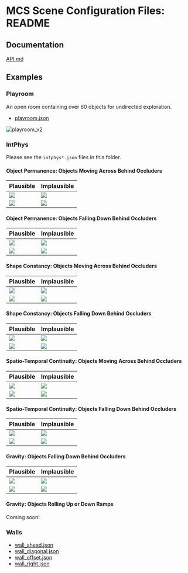 # MCS Scene Configuration Files: README

## Documentation

[API.md](./API.md)

## Examples

### Playroom

An open room containing over 60 objects for undirected exploration.

- [playroom.json](./playroom.json)

![playroom_v2](./images/playroom_v2.gif)

### IntPhys

Please see the `intphys*.json` files in this folder.

#### Object Permanence: Objects Moving Across Behind Occluders

| Plausible | Implausible |
| --------- | ----------- |
| ![](./images/intphys_object_permanence_quartet_1A.gif) | ![](./images/intphys_object_permanence_quartet_1C.gif) |
| ![](./images/intphys_object_permanence_quartet_1B.gif) | ![](./images/intphys_object_permanence_quartet_1D.gif) |

#### Object Permanence: Objects Falling Down Behind Occluders

| Plausible | Implausible |
| --------- | ----------- |
| ![](./images/intphys_object_permanence_quartet_2A.gif) | ![](./images/intphys_object_permanence_quartet_2C.gif) |
| ![](./images/intphys_object_permanence_quartet_2B.gif) | ![](./images/intphys_object_permanence_quartet_2D.gif) |

#### Shape Constancy: Objects Moving Across Behind Occluders

| Plausible | Implausible |
| --------- | ----------- |
| ![](./images/intphys_shape_constancy_quartet_1A.gif) | ![](./images/intphys_shape_constancy_quartet_1C.gif) |
| ![](./images/intphys_shape_constancy_quartet_1B.gif) | ![](./images/intphys_shape_constancy_quartet_1D.gif) |

#### Shape Constancy: Objects Falling Down Behind Occluders

| Plausible | Implausible |
| --------- | ----------- |
| ![](./images/intphys_shape_constancy_quartet_2A.gif) | ![](./images/intphys_shape_constancy_quartet_2C.gif) |
| ![](./images/intphys_shape_constancy_quartet_2B.gif) | ![](./images/intphys_shape_constancy_quartet_2D.gif) |

#### Spatio-Temporal Continuity: Objects Moving Across Behind Occluders

| Plausible | Implausible |
| --------- | ----------- |
| ![](./images/intphys_spatio_temporal_continuity_quartet_1A.gif) | ![](./images/intphys_spatio_temporal_continuity_quartet_1C.gif) |
| ![](./images/intphys_spatio_temporal_continuity_quartet_1B.gif) | ![](./images/intphys_spatio_temporal_continuity_quartet_1D.gif) |

#### Spatio-Temporal Continuity: Objects Falling Down Behind Occluders

| Plausible | Implausible |
| --------- | ----------- |
| ![](./images/intphys_spatio_temporal_continuity_quartet_2A.gif) | ![](./images/intphys_spatio_temporal_continuity_quartet_2C.gif) |
| ![](./images/intphys_spatio_temporal_continuity_quartet_2B.gif) | ![](./images/intphys_spatio_temporal_continuity_quartet_2D.gif) |

#### Gravity: Objects Falling Down Behind Occluders

| Plausible | Implausible |
| --------- | ----------- |
| ![](./images/intphys_gravity_quartet_1A.gif) | ![](./images/intphys_gravity_quartet_1C.gif) |
| ![](./images/intphys_gravity_quartet_1B.gif) | ![](./images/intphys_gravity_quartet_1D.gif) |

#### Gravity: Objects Rolling Up or Down Ramps

Coming soon!

### Walls

- [wall_ahead.json](./wall_ahead.json)
- [wall_diagonal.json](./wall_diagonal.json)
- [wall_offset.json](./wall_offset.json)
- [wall_right.json](./wall_right.json)

